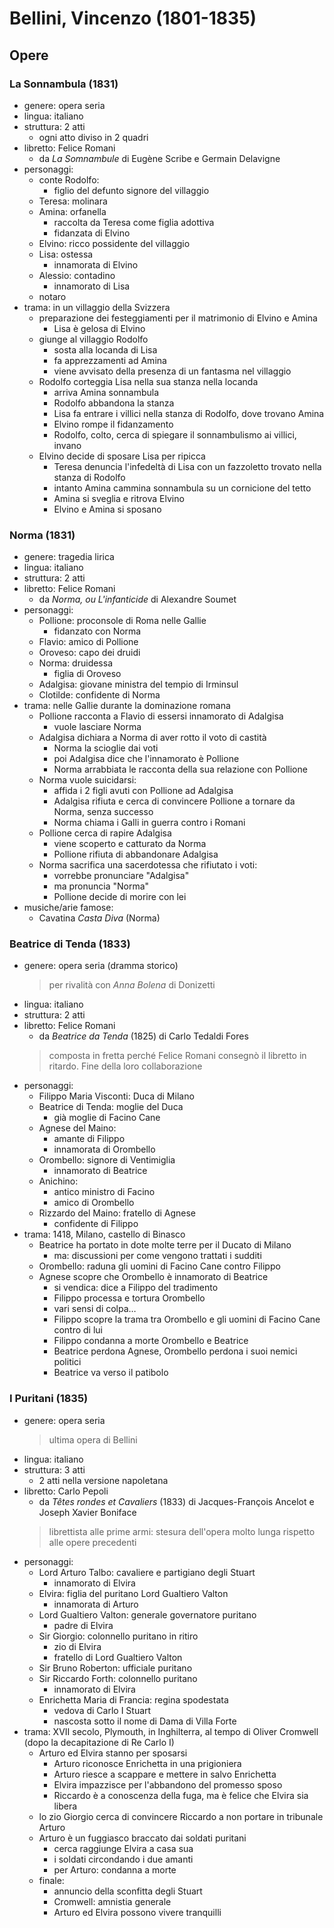 # Bellini, Vincenzo (1801-1835)

## Opere

### La Sonnambula (1831)

- genere: opera seria
- lingua: italiano
- struttura: 2 atti
    + ogni atto diviso in 2 quadri
- libretto: Felice Romani
    + da _La Somnambule_ di Eugène Scribe e Germain Delavigne
- personaggi:
    + conte Rodolfo:
        * figlio del defunto signore del villaggio
    + Teresa: molinara
    + Amina: orfanella
        * raccolta da Teresa come figlia adottiva
        * fidanzata di Elvino
    + Elvino: ricco possidente del villaggio
    + Lisa: ostessa
        * innamorata di Elvino
    + Alessio: contadino
        * innamorato di Lisa
    + notaro
- trama: in un villaggio della Svizzera
    + preparazione dei festeggiamenti per il matrimonio di Elvino e Amina
        * Lisa è gelosa di Elvino
    + giunge al villaggio Rodolfo
        * sosta alla locanda di Lisa
        * fa apprezzamenti ad Amina
        * viene avvisato della presenza di un fantasma nel villaggio
    + Rodolfo corteggia Lisa nella sua stanza nella locanda
        * arriva Amina sonnambula
        * Rodolfo abbandona la stanza
        * Lisa fa entrare i villici nella stanza di Rodolfo, dove trovano Amina
        * Elvino rompe il fidanzamento
        * Rodolfo, colto, cerca di spiegare il sonnambulismo ai villici, invano
    + Elvino decide di sposare Lisa per ripicca
        * Teresa denuncia l'infedeltà di Lisa con un fazzoletto trovato nella stanza di Rodolfo
        * intanto Amina cammina sonnambula su un cornicione del tetto
        * Amina si sveglia e ritrova Elvino
        * Elvino e Amina si sposano

### Norma (1831)

- genere: tragedia lirica
- lingua: italiano
- struttura: 2 atti
- libretto: Felice Romani
    + da _Norma, ou L'infanticide_ di Alexandre Soumet
- personaggi:
    + Pollione: proconsole di Roma nelle Gallie
        * fidanzato con Norma
    + Flavio: amico di Pollione
    + Oroveso: capo dei druidi
    + Norma: druidessa
        * figlia di Oroveso
    + Adalgisa: giovane ministra del tempio di Irminsul
    + Clotilde: confidente di Norma
- trama: nelle Gallie durante la dominazione romana
    + Pollione racconta a Flavio di essersi innamorato di Adalgisa
        * vuole lasciare Norma
    + Adalgisa dichiara a Norma di aver rotto il voto di castità
        * Norma la scioglie dai voti
        * poi Adalgisa dice che l'innamorato è Pollione
        * Norma arrabbiata le racconta della sua relazione con Pollione
    + Norma vuole suicidarsi:
        * affida i 2 figli avuti con Pollione ad Adalgisa
        * Adalgisa rifiuta e cerca di convincere Pollione a tornare da Norma, senza successo
        * Norma chiama i Galli in guerra contro i Romani
    + Pollione cerca di rapire Adalgisa
        * viene scoperto e catturato da Norma
        * Pollione rifiuta di abbandonare Adalgisa
    + Norma sacrifica una sacerdotessa che rifiutato i voti:
        * vorrebbe pronunciare "Adalgisa"
        * ma pronuncia "Norma"
        * Pollione decide di morire con lei
- musiche/arie famose:
    + Cavatina _Casta Diva_ (Norma)

### Beatrice di Tenda (1833)

- genere: opera seria (dramma storico)
    > per rivalità con _Anna Bolena_ di Donizetti
- lingua: italiano
- struttura: 2 atti
- libretto: Felice Romani
    + da _Beatrice da Tenda_ (1825) di Carlo Tedaldi Fores
    > composta in fretta perché Felice Romani consegnò il libretto in ritardo. Fine della loro collaborazione
- personaggi:
    + Filippo Maria Visconti: Duca di Milano
    + Beatrice di Tenda: moglie del Duca
        * già moglie di Facino Cane
    + Agnese del Maino:
        * amante di Filippo
        * innamorata di Orombello
    + Orombello: signore di Ventimiglia
        * innamorato di Beatrice
    + Anichino:
        * antico ministro di Facino
        * amico di Orombello
    + Rizzardo del Maino: fratello di Agnese
        * confidente di Filippo
- trama: 1418, Milano, castello di Binasco
    + Beatrice ha portato in dote molte terre per il Ducato di Milano
        * ma: discussioni per come vengono trattati i sudditi
    + Orombello: raduna gli uomini di Facino Cane contro Filippo
    + Agnese scopre che Orombello è innamorato di Beatrice
        * si vendica: dice a Filippo del tradimento
        * Filippo processa e tortura Orombello
        * vari sensi di colpa…
        * Filippo scopre la trama tra Orombello e gli uomini di Facino Cane contro di lui
        * Filippo condanna a morte Orombello e Beatrice
        * Beatrice perdona Agnese, Orombello perdona i suoi nemici politici
        * Beatrice va verso il patibolo

### I Puritani (1835)

- genere: opera seria
    > ultima opera di Bellini
- lingua: italiano
- struttura: 3 atti
    + 2 atti nella versione napoletana
- libretto: Carlo Pepoli
    + da _Têtes rondes et Cavaliers_ (1833) di Jacques-François Ancelot e Joseph Xavier Boniface
    > librettista alle prime armi: stesura dell'opera molto lunga rispetto alle opere precedenti
- personaggi:
    + Lord Arturo Talbo: cavaliere e partigiano degli Stuart
        * innamorato di Elvira
    + Elvira: figlia del puritano Lord Gualtiero Valton
        * innamorata di Arturo
    + Lord Gualtiero Valton: generale governatore puritano
        * padre di Elvira
    + Sir Giorgio: colonnello puritano in ritiro
        * zio di Elvira
        * fratello di Lord Gualtiero Valton
    + Sir Bruno Roberton: ufficiale puritano
    + Sir Riccardo Forth: colonnello puritano
        * innamorato di Elvira
    + Enrichetta Maria di Francia: regina spodestata
        * vedova di Carlo I Stuart
        * nascosta sotto il nome di Dama di Villa Forte
- trama: XVII secolo, Plymouth, in Inghilterra, al tempo di Oliver Cromwell (dopo la decapitazione di Re Carlo I)
    + Arturo ed Elvira stanno per sposarsi
        * Arturo riconosce Enrichetta in una prigioniera
        * Arturo riesce a scappare e mettere in salvo Enrichetta
        * Elvira impazzisce per l'abbandono del promesso sposo
        * Riccardo è a conoscenza della fuga, ma è felice che Elvira sia libera
    + lo zio Giorgio cerca di convincere Riccardo a non portare in tribunale Arturo
    + Arturo è un fuggiasco braccato dai soldati puritani
        * cerca raggiunge Elvira a casa sua
        * i soldati circondando i due amanti
        * per Arturo: condanna a morte
    + finale:
        * annuncio della sconfitta degli Stuart
        * Cromwell: amnistia generale
        * Arturo ed Elvira possono vivere tranquilli